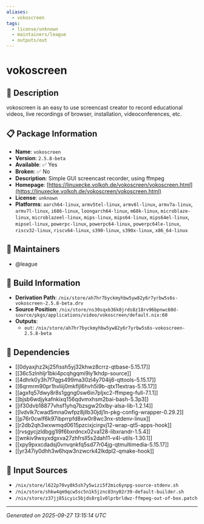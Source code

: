 ```yaml
---
aliases:
  - vokoscreen
tags:
  - license/unknown
  - maintainers/league
  - outputs/out
---
```


# vokoscreen

## 📝 Description

vokoscreen is an easy to use screencast creator to record
educational videos, live recordings of browser, installation,
videoconferences, etc.


## 📋 Package Information

- **Name**: `vokoscreen`
- **Version**: `2.5.8-beta`
- **Available**: ✅ Yes
- **Broken**: ✅ No
- **Description**: Simple GUI screencast recorder, using ffmpeg
- **Homepage**: [https://linuxecke.volkoh.de/vokoscreen/vokoscreen.html](https://linuxecke.volkoh.de/vokoscreen/vokoscreen.html)
- **License**: `unknown`
- **Platforms**: `aarch64-linux`, `armv5tel-linux`, `armv6l-linux`, `armv7a-linux`, `armv7l-linux`, `i686-linux`, `loongarch64-linux`, `m68k-linux`, `microblaze-linux`, `microblazeel-linux`, `mips-linux`, `mips64-linux`, `mips64el-linux`, `mipsel-linux`, `powerpc-linux`, `powerpc64-linux`, `powerpc64le-linux`, `riscv32-linux`, `riscv64-linux`, `s390-linux`, `s390x-linux`, `x86_64-linux`
## 👥 Maintainers

- @league


## 🔧 Build Information

- **Derivation Path**: `/nix/store/ah7hr7byckmyhbw5yw82y6r7yrbw5s6s-vokoscreen-2.5.8-beta.drv`
- **Source Position**: `/nix/store/ns30sqxb36k8jrds8z18rv96bpnwc60d-source/pkgs/applications/video/vokoscreen/default.nix:60`
- **Outputs**:
  - `out`:  `/nix/store/ah7hr7byckmyhbw5yw82y6r7yrbw5s6s-vokoscreen-2.5.8-beta`

## 🔗 Dependencies

- [[0dyaxjhz2kj25fissh5yj32khwz8crrz-qtbase-5.15.17]]
- [[36c5zlnhljr1bki4pcqhgqmi9iy1khdp-source]]
- [[4dhrk0y3h7f7qgs499ma30zl4y704ij6-qttools-5.15.17]]
- [[6qrmrm90pr1hvliij0mkfljl6hvh5i9b-qtx11extras-5.15.17]]
- [[agxfq57dwy8r8s1ggng0sw6in7pljxc2-ffmpeg-full-7.1.1]]
- [[bjsb6wdjykafnkixq156qdvmxhsm2bai-bash-5.3p3]]
- [[if30dvb18877vhsf1yhq7bzsgw20xlby-alsa-lib-1.2.14]]
- [[lvdvlk7cwad5mna0wfpz8jllb30jdj1n-pkg-config-wrapper-0.29.2]]
- [[p76r0cwlf6k97ibprrpfd8xw0r8wc3nx-stdenv-linux]]
- [[r2db2qh3wxwmqd0615pzcixjcirgvj12-wrap-qt5-apps-hook]]
- [[rvsgycjzldbgg1l9f6bxrdncx02va128-libxrandr-1.5.4]]
- [[wnkiv9wsyxdgxva27zhfrsll5s2dah11-v4l-utils-1.30.1]]
- [[xpy9pxxcdadsj0vnvqnkfq5sd77r04jg-qtmultimedia-5.15.17]]
- [[yr347iy0dhh3w6hqw3nzwcrk42lkdpl2-qmake-hook]]

## 📁 Input Sources

- `/nix/store/l622p70vy8k5sh7y5wizi5f2mic6ynpg-source-stdenv.sh`
- `/nix/store/shkw4qm9qcw5sc5n1k5jznc83ny02r39-default-builder.sh`
- `/nix/store/z37jj85icyic5bjds8rg1v0lprbrldwz-ffmpeg-out-of-box.patch`

---
*Generated on 2025-09-27 13:15:14 UTC*
